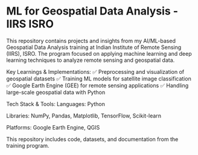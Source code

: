# ML for Geospatial Data Analysis - IIRS ISRO


This repository contains projects and insights from my AI/ML-based Geospatial Data Analysis training at Indian Institute of Remote Sensing (IIRS), ISRO. The program focused on applying machine learning and deep learning techniques to analyze remote sensing and geospatial data.

Key Learnings & Implementations:
✅ Preprocessing and visualization of geospatial datasets
✅ Training ML models for satellite image classification
✅ Google Earth Engine (GEE) for remote sensing applications
✅ Handling large-scale geospatial data with Python

Tech Stack & Tools:
Languages: Python

Libraries: NumPy, Pandas, Matplotlib, TensorFlow, Scikit-learn

Platforms: Google Earth Engine, QGIS

This repository includes code, datasets, and documentation from the training program.

